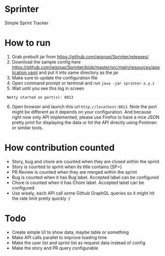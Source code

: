 # Sprinter
Simple Sprint Tracker

# How to run
1. Grab prebuilt jar from https://github.com/wisnup/Sprinter/releases/
2. Download the sample config here https://github.com/wisnup/Sprinter/blob/master/src/main/resources/application.yaml and put it into same directory as the jar
3. Make sure to update the configuration file
4. Open command prompt or terminal and run `java -jar sprinter-x.y.z`
5. Wait until you see this log in screen
```
 Netty started on port(s): 8013
```
6. Open browser and launch this url `http://localhost:8013`. Note the port might be different as it depends on your configuration. And because right now only API implemented, please use Firefox to have a nice JSON pretty print for displaying the data or hit the API directly using Postman or similar tools.

# How contribution counted
- Story, bug and chore are counted when they are closed within the sprint
- Story is counted to sprint when its title contains [SP=<story point>]
- PR Review is counted when they are merged within the sprint
- Bug is counted when it has Bug label. Accepted label can be configured
- Chore is counted when it has Chore label. Accepted label can be configured
- Use wisely, each API call some Github GraphQL queries so it might hit the rate limit pretty quickly :/

# Todo
- Create simple UI to show data, maybe table or something
- Make API calls parallel to improve loading time
- Make the user list and sprint list as request data instead of config
- Make the story and PR query configurable
